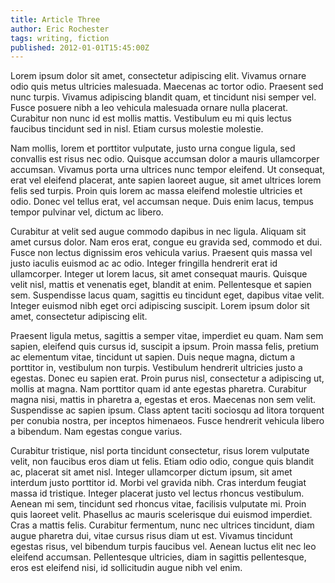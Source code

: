 ```yaml
---
title: Article Three
author: Eric Rochester
tags: writing, fiction
published: 2012-01-01T15:45:00Z
---
```


Lorem ipsum dolor sit amet, consectetur adipiscing elit. Vivamus ornare odio
quis metus ultricies malesuada. Maecenas ac tortor odio. Praesent sed nunc
turpis. Vivamus adipiscing blandit quam, et tincidunt nisi semper vel. Fusce
posuere nibh a leo vehicula malesuada ornare nulla placerat. Curabitur non nunc
id est mollis mattis. Vestibulum eu mi quis lectus faucibus tincidunt sed in
nisl. Etiam cursus molestie molestie.

Nam mollis, lorem et porttitor vulputate, justo urna congue ligula, sed
convallis est risus nec odio. Quisque accumsan dolor a mauris ullamcorper
accumsan. Vivamus porta urna ultrices nunc tempor eleifend. Ut consequat, erat
vel eleifend placerat, ante sapien laoreet augue, sit amet ultrices lorem felis
sed turpis. Proin quis lorem ac massa eleifend molestie ultricies et odio.
Donec vel tellus erat, vel accumsan neque. Duis enim lacus, tempus tempor
pulvinar vel, dictum ac libero.

Curabitur at velit sed augue commodo dapibus in nec ligula. Aliquam sit amet
cursus dolor. Nam eros erat, congue eu gravida sed, commodo et dui. Fusce non
lectus dignissim eros vehicula varius. Praesent quis massa vel justo iaculis
euismod ac ac odio. Integer fringilla hendrerit erat id ullamcorper. Integer ut
lorem lacus, sit amet consequat mauris. Quisque velit nisl, mattis et venenatis
eget, blandit at enim. Pellentesque et sapien sem. Suspendisse lacus quam,
sagittis eu tincidunt eget, dapibus vitae velit. Integer euismod nibh eget orci
adipiscing suscipit. Lorem ipsum dolor sit amet, consectetur adipiscing elit.

Praesent ligula metus, sagittis a semper vitae, imperdiet eu quam. Nam sem
sapien, eleifend quis cursus id, suscipit a ipsum. Proin massa felis, pretium
ac elementum vitae, tincidunt ut sapien. Duis neque magna, dictum a porttitor
in, vestibulum non turpis. Vestibulum hendrerit ultricies justo a egestas.
Donec eu sapien erat. Proin purus nisl, consectetur a adipiscing ut, mollis at
magna. Nam porttitor quam id ante egestas pharetra. Curabitur magna nisi,
mattis in pharetra a, egestas et eros. Maecenas non sem velit. Suspendisse ac
sapien ipsum. Class aptent taciti sociosqu ad litora torquent per conubia
nostra, per inceptos himenaeos. Fusce hendrerit vehicula libero a bibendum. Nam
egestas congue varius.

Curabitur tristique, nisl porta tincidunt consectetur, risus lorem vulputate
velit, non faucibus eros diam ut felis. Etiam odio odio, congue quis blandit
ac, placerat sit amet nisl. Integer ullamcorper dictum ipsum, sit amet interdum
justo porttitor id. Morbi vel gravida nibh. Cras interdum feugiat massa id
tristique. Integer placerat justo vel lectus rhoncus vestibulum. Aenean mi sem,
tincidunt sed rhoncus vitae, facilisis vulputate mi. Proin quis laoreet velit.
Phasellus ac mauris scelerisque dui euismod imperdiet. Cras a mattis felis.
Curabitur fermentum, nunc nec ultrices tincidunt, diam augue pharetra dui,
vitae cursus risus diam ut est. Vivamus tincidunt egestas risus, vel bibendum
turpis faucibus vel. Aenean luctus elit nec leo eleifend accumsan. Pellentesque
ultricies, diam in sagittis pellentesque, eros est eleifend nisi, id
sollicitudin augue nibh vel enim.


